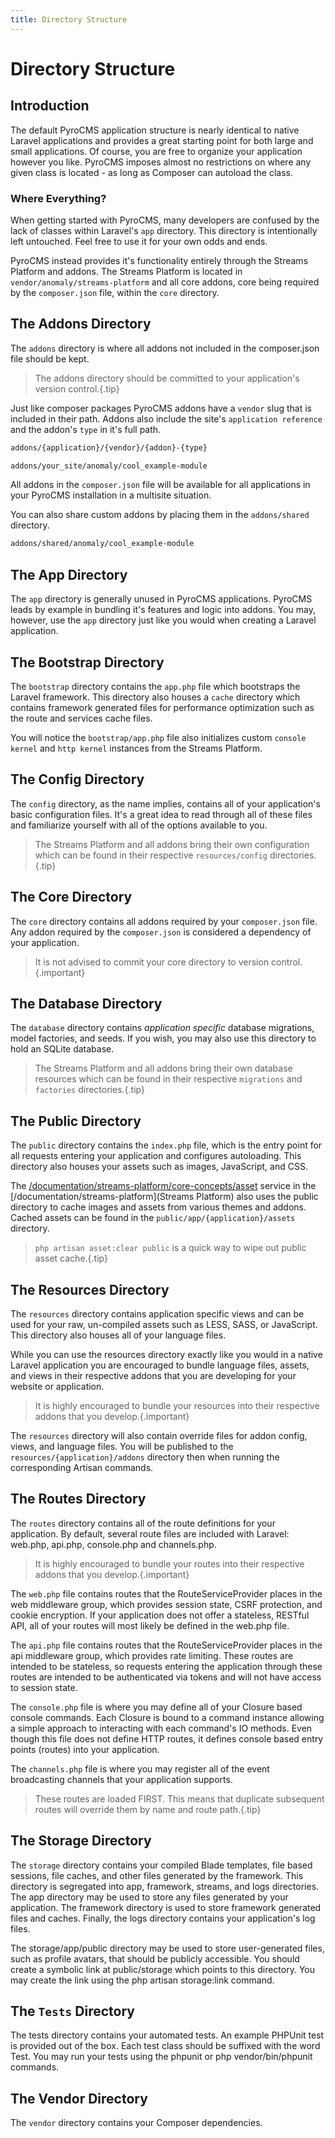 ```yaml
---
title: Directory Structure  
---
```


# Directory Structure

<div class="documentation__toc"></div>

## Introduction

The default PyroCMS application structure is nearly identical to native Laravel applications and provides a great starting point for both large and small applications. Of course, you are free to organize your application however you like. PyroCMS imposes almost no restrictions on where any given class is located - as long as Composer can autoload the class.

### Where Everything?

When getting started with PyroCMS, many developers are confused by the lack of classes within Laravel's `app` directory. This directory is intentionally left untouched. Feel free to use it for your own odds and ends.

PyroCMS instead provides it's functionality entirely through the Streams Platform and addons. The Streams Platform is located in `vendor/anomaly/streams-platform` and all core addons, core being required by the `composer.json` file, within the `core` directory. 


## The Addons Directory

The `addons` directory is where all addons not included in the composer.json file should be kept.

> The addons directory should be committed to your application's version control.{.tip}

Just like composer packages PyroCMS addons have a `vendor` slug that is included in their path. Addons also include the site's `application reference` and the addon's `type` in it's full path.

```bash
addons/{application}/{vendor}/{addon}-{type}

addons/your_site/anomaly/cool_example-module
```

All addons in the `composer.json` file will be available for all applications in your PyroCMS installation in a multisite situation.

You can also share custom addons by placing them in the `addons/shared` directory.

```bash
addons/shared/anomaly/cool_example-module
```

## The App Directory

The `app` directory is generally unused in PyroCMS applications. PyroCMS leads by example in bundling it's features and logic into addons. You may, however, use the `app` directory just like you would when creating a Laravel application.

## The Bootstrap Directory

The `bootstrap` directory contains the `app.php` file which bootstraps the Laravel framework. This directory also houses a `cache` directory which contains framework generated files for performance optimization such as the route and services cache files.

You will notice the `bootstrap/app.php` file also initializes custom `console kernel` and `http kernel` instances from the Streams Platform.

## The Config Directory

The `config` directory, as the name implies, contains all of your application's basic configuration files. It's a great idea to read through all of these files and familiarize yourself with all of the options available to you.

> The Streams Platform and all addons bring their own configuration which can be found in their respective `resources/config` directories.{.tip}

## The Core Directory
     
The `core` directory contains all addons required by your `composer.json` file. Any addon required by the `composer.json` is considered a dependency of your application.
 
> It is not advised to commit your core directory to version control.{.important}
     
## The Database Directory

The `database` directory contains _application specific_ database migrations, model factories, and seeds. If you wish, you may also use this directory to hold an SQLite database.

> The Streams Platform and all addons bring their own database resources which can be found in their respective `migrations` and `factories` directories.{.tip}

## The Public Directory

The `public` directory contains the `index.php` file, which is the entry point for all requests entering your application and configures autoloading. This directory also houses your assets such as images, JavaScript, and CSS.

The [/documentation/streams-platform/core-concepts/asset](Asset) service in the [/documentation/streams-platform](Streams Platform) also uses the public directory to cache images and assets from various themes and addons. Cached assets can be found in the `public/app/{application}/assets` directory.

> `php artisan asset:clear public` is a quick way to wipe out public asset cache.{.tip}

## The Resources Directory

The `resources` directory contains application specific views and can be used for your raw, un-compiled assets such as LESS, SASS, or JavaScript. This directory also houses all of your language files.

While you can use the resources directory exactly like you would in a native Laravel application you are encouraged to bundle language files, assets, and views in their respective addons that you are developing for your website or application.

> It is highly encouraged to bundle your resources into their respective addons that you develop.{.important}

The `resources` directory will also contain override files for addon config, views, and language files. You will be published to the `resources/{application}/addons` directory then when running the corresponding Artisan commands.

## The Routes Directory

The `routes` directory contains all of the route definitions for your application. By default, several route files are included with Laravel: web.php, api.php, console.php and  channels.php.

> It is highly encouraged to bundle your routes into their respective addons that you develop.{.important}

The `web.php` file contains routes that the RouteServiceProvider places in the web middleware group, which provides session state, CSRF protection, and cookie encryption. If your application does not offer a stateless, RESTful API, all of your routes will most likely be defined in the web.php file.

The `api.php` file contains routes that the RouteServiceProvider places in the api middleware group, which provides rate limiting. These routes are intended to be stateless, so requests entering the application through these routes are intended to be authenticated via tokens and will not have access to session state.

The `console.php` file is where you may define all of your Closure based console commands. Each Closure is bound to a command instance allowing a simple approach to interacting with each command's IO methods. Even though this file does not define HTTP routes, it defines console based entry points (routes) into your application.

The `channels.php` file is where you may register all of the event broadcasting channels that your application supports.

> These routes are loaded FIRST. This means that duplicate subsequent routes will override them by name and route path.{.tip}

## The Storage Directory

The `storage` directory contains your compiled Blade templates, file based sessions, file caches, and other files generated by the framework. This directory is segregated into app, framework, streams, and logs directories. The app directory may be used to store any files generated by your application. The framework directory is used to store framework generated files and caches. Finally, the logs directory contains your application's log files.

The storage/app/public directory may be used to store user-generated files, such as profile avatars, that should be publicly accessible. You should create a symbolic link at  public/storage which points to this directory. You may create the link using the  php artisan storage:link command.

## The `Tests` Directory

The tests directory contains your automated tests. An example PHPUnit test is provided out of the box. Each test class should be suffixed with the word Test. You may run your tests using the phpunit or php vendor/bin/phpunit commands.

## The Vendor Directory

The `vendor` directory contains your Composer dependencies.
